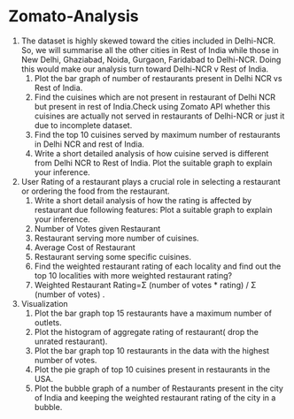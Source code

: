 # Zomato-Analysis
1.	The dataset is highly skewed toward the cities included in Delhi-NCR. So, we will summarise all the other cities in Rest of India while those in New Delhi, Ghaziabad, Noida, Gurgaon, Faridabad to Delhi-NCR. Doing this would make our analysis turn toward Delhi-NCR v Rest of India.
      1.	Plot the bar graph of number of restaurants present in Delhi NCR vs Rest of India.
      2.	Find the cuisines which are not present in restaurant of Delhi NCR but present in rest of India.Check using Zomato API whether this cuisines are actually not served in restaurants of Delhi-NCR or just it due to incomplete dataset.
      3.	Find the top 10 cuisines served by maximum number of restaurants in Delhi NCR and rest of India.
      4.	Write a short detailed analysis of how cuisine served is different from Delhi NCR to Rest of India. Plot the suitable graph to explain your inference.
2.	User Rating of a restaurant plays a crucial role in selecting a restaurant or ordering the food from the restaurant.
    1.	Write a short detail analysis of how the rating is affected by restaurant due following features: Plot a suitable graph to explain your inference.
      1.	Number of Votes given Restaurant
      2.	Restaurant serving more number of cuisines.
      3.	Average Cost of Restaurant
      4.	Restaurant serving some specific cuisines.
    2.	Find the weighted restaurant rating of each locality and find out the top 10 localities with more weighted restaurant rating?
      1.	Weighted Restaurant Rating=Σ (number of votes * rating) / Σ (number of votes) .
3.	Visualization
    1.	Plot the bar graph top 15 restaurants have a maximum number of outlets.
    2.	Plot the histogram of aggregate rating of restaurant( drop the unrated restaurant).
    3.	Plot the bar graph top 10 restaurants in the data with the highest number of votes.
    4.	Plot the pie graph of top 10 cuisines present in restaurants in the USA.
    5.	Plot the bubble graph of a number of Restaurants present in the city of India and keeping the weighted restaurant rating of the city in a bubble.


